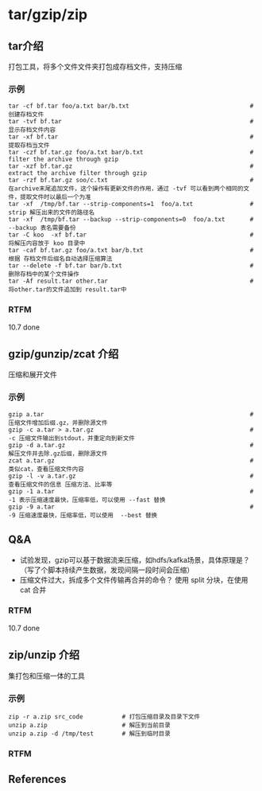 
# tar/gzip/zip 

## tar介绍

打包工具，将多个文件文件夹打包成存档文件，支持压缩

### 示例

```text
tar -cf bf.tar foo/a.txt bar/b.txt                                  # 创建存档文件
tar -tvf bf.tar                                                     # 显示存档文件内容
tar -xf bf.tar                                                      # 提取存档当文件
tar -czf bf.tar.gz foo/a.txt bar/b.txt                              # filter the archive through gzip
tar -xzf bf.tar.gz                                                  # extract the archive filter through gzip
tar -rzf bf.tar.gz soo/c.txt                                        # 在archive末尾追加文件，这个操作有更新文件的作用，通过 -tvf 可以看到两个相同的文件，提取文件时以最后一个为准
tar -xf  /tmp/bf.tar --strip-components=1  foo/a.txt                # strip 解压出来的文件的路径名 
tar -xf  /tmp/bf.tar --backup --strip-components=0  foo/a.txt       # --backup 表名需要备份
tar -C koo  -xf bf.tar                                              # 将解压内容放于 koo 目录中
tar -caf bf.tar.gz foo/a.txt bar/b.txt                              # 根据 存档文件后缀名自动选择压缩算法
tar --delete -f bf.tar bar/b.txt                                    # 删除存档中的某个文件操作
tar -Af result.tar other.tar                                        # 将other.tar的文件追加到 result.tar中
```

### RTFM

10.7 done

## gzip/gunzip/zcat 介绍

压缩和展开文件

### 示例

```text
gzip a.tar                                                          # 压缩文件增加后缀.gz，并删除源文件
gzip -c a.tar > a.tar.gz                                            # -c 压缩文件输出到stdout，并重定向到新文件
gzip -d a.tar.gz                                                    # 解压文件并去除.gz后缀，删除源文件
zcat a.tar.gz                                                       # 类似cat，查看压缩文件内容
gzip -l -v a.tar.gz                                                 # 查看压缩文件的信息 压缩方法、比率等
gzip -1 a.tar                                                       # -1 表示压缩速度最快，压缩率低，可以使用 --fast 替换
gzip -9 a.tar                                                       # -9 压缩速度最快，压缩率低，可以使用  --best 替换
```

## Q&A

- 试验发现，gzip可以基于数据流来压缩，如hdfs/kafka场景，具体原理是？（写了个脚本持续产生数据，发现间隔一段时间会压缩）
- 压缩文件过大，拆成多个文件传输再合并的命令？ 使用 split 分块，在使用 cat 合并

### RTFM

10.7 done

## zip/unzip 介绍

集打包和压缩一体的工具

### 示例

```text
zip -r a.zip src_code           # 打包压缩目录及目录下文件
unzip a.zip                     # 解压到当前目录
unzip a.zip -d /tmp/test        # 解压到临时目录
```

### RTFM



## References

